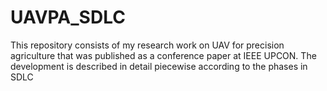 # UAVPA_SDLC
This repository consists of my research work on UAV for precision agriculture that was published as a conference paper at IEEE UPCON. The development is described in detail piecewise according to the phases in SDLC
